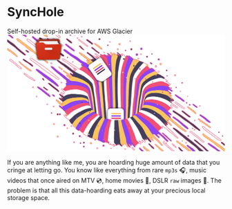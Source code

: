 # SyncHole
Self-hosted drop-in archive for AWS Glacier
![SyncHole Title Image](Images/synchole.png "SyncHole Title Image")

If you are anything like me, you are hoarding huge amount of data that you cringe at letting go. You know like everything from rare `mp3s` 🎧, music videos that once aired on MTV 💿, home movies 🏡, DSLR `raw` images 📸. The problem is that all this data-hoarding eats away at your precious local storage space.